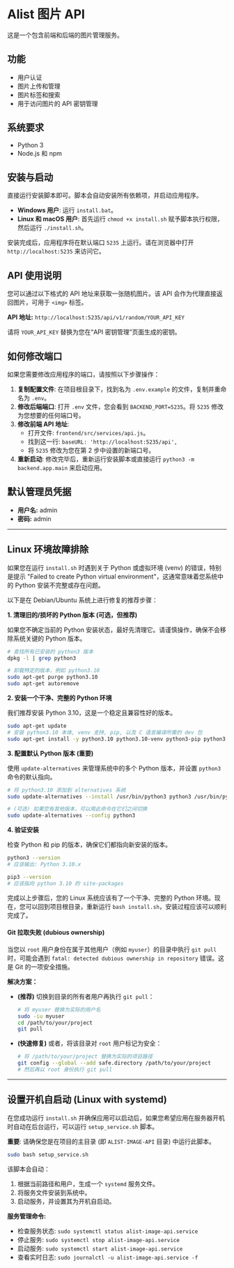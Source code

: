 # Alist 图片 API

这是一个包含前端和后端的图片管理服务。

## 功能

- 用户认证
- 图片上传和管理
- 图片标签和搜索
- 用于访问图片的 API 密钥管理

## 系统要求

- Python 3
- Node.js 和 npm

## 安装与启动

直接运行安装脚本即可。脚本会自动安装所有依赖项，并启动应用程序。
-   **Windows 用户**: 运行 `install.bat`。
-   **Linux 和 macOS 用户**: 首先运行 `chmod +x install.sh` 赋予脚本执行权限，然后运行 `./install.sh`。

安装完成后，应用程序将在默认端口 `5235` 上运行。请在浏览器中打开 `http://localhost:5235` 来访问它。

## API 使用说明

您可以通过以下格式的 API 地址来获取一张随机图片。该 API 会作为代理直接返回图片，可用于 `<img>` 标签。

**API 地址:**
`http://localhost:5235/api/v1/random/YOUR_API_KEY`

请将 `YOUR_API_KEY` 替换为您在“API 密钥管理”页面生成的密钥。

## 如何修改端口

如果您需要修改应用程序的端口，请按照以下步骤操作：

1.  **复制配置文件**: 在项目根目录下，找到名为 `.env.example` 的文件，复制并重命名为 `.env`。
2.  **修改后端端口**: 打开 `.env` 文件，您会看到 `BACKEND_PORT=5235`。将 `5235` 修改为您想要的任何端口号。
3.  **修改前端 API 地址**:
    -   打开文件: `frontend/src/services/api.js`。
    -   找到这一行: `baseURL: 'http://localhost:5235/api',`
    -   将 `5235` 修改为您在第 2 步中设置的新端口号。
4.  **重新启动**: 修改完毕后，重新运行安装脚本或直接运行 `python3 -m backend.app.main` 来启动应用。

## 默认管理员凭据

-   **用户名:** admin
-   **密码:** admin

---

## Linux 环境故障排除

如果您在运行 `install.sh` 时遇到关于 Python 或虚拟环境 (venv) 的错误，特别是提示 "Failed to create Python virtual environment"，这通常意味着您系统中的 Python 安装不完整或存在问题。

以下是在 Debian/Ubuntu 系统上进行修复的推荐步骤：

**1. 清理旧的/损坏的 Python 版本 (可选，但推荐)**

如果您不确定当前的 Python 安装状态，最好先清理它。请谨慎操作，确保不会移除系统关键的 Python 版本。

```bash
# 查找所有已安装的 python3 版本
dpkg -l | grep python3

# 卸载特定的版本，例如 python3.10
sudo apt-get purge python3.10
sudo apt-get autoremove
```

**2. 安装一个干净、完整的 Python 环境**

我们推荐安装 Python 3.10，这是一个稳定且兼容性好的版本。

```bash
sudo apt-get update
# 安装 python3.10 本体, venv 支持, pip, 以及 C 语言编译所需的 dev 包
sudo apt-get install -y python3.10 python3.10-venv python3-pip python3.10-dev
```

**3. 配置默认 Python 版本 (重要)**

使用 `update-alternatives` 来管理系统中的多个 Python 版本，并设置 `python3` 命令的默认指向。

```bash
# 将 python3.10 添加到 alternatives 系统
sudo update-alternatives --install /usr/bin/python3 python3 /usr/bin/python3.10 1

# (可选) 如果您有其他版本，可以用此命令在它们之间切换
sudo update-alternatives --config python3
```

**4. 验证安装**

检查 Python 和 pip 的版本，确保它们都指向新安装的版本。

```bash
python3 --version
# 应该输出: Python 3.10.x

pip3 --version
# 应该指向 python 3.10 的 site-packages
```

完成以上步骤后，您的 Linux 系统应该有了一个干净、完整的 Python 环境。现在，您可以回到项目根目录，重新运行 `bash install.sh`，安装过程应该可以顺利完成了。

#### Git 拉取失败 (dubious ownership)

当您以 `root` 用户身份在属于其他用户（例如 `myuser`）的目录中执行 `git pull` 时，可能会遇到 `fatal: detected dubious ownership in repository` 错误。这是 Git 的一项安全措施。

**解决方案：**

*   **(推荐)** 切换到目录的所有者用户再执行 `git pull`：
    ```bash
    # 将 myuser 替换为实际的用户名
    sudo -iu myuser
    cd /path/to/your/project
    git pull
    ```
*   **(快速修复)** 或者，将该目录对 `root` 用户标记为安全：
    ```bash
    # 将 /path/to/your/project 替换为实际的项目路径
    git config --global --add safe.directory /path/to/your/project
    # 然后再以 root 身份执行 git pull
    ```

---

## 设置开机自启动 (Linux with systemd)

在您成功运行 `install.sh` 并确保应用可以启动后，如果您希望应用在服务器开机时自动在后台运行，可以运行 `setup_service.sh` 脚本。

**重要**: 请确保您是在项目的主目录 (即 `ALIST-IMAGE-API` 目录) 中运行此脚本。

```bash
sudo bash setup_service.sh
```

该脚本会自动：
1.  根据当前路径和用户，生成一个 `systemd` 服务文件。
2.  将服务文件安装到系统中。
3.  启动服务，并设置其为开机自启动。

**服务管理命令:**
-   检查服务状态: `sudo systemctl status alist-image-api.service`
-   停止服务: `sudo systemctl stop alist-image-api.service`
-   启动服务: `sudo systemctl start alist-image-api.service`
-   查看实时日志: `sudo journalctl -u alist-image-api.service -f`